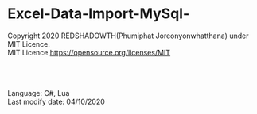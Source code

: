 # Excel-Data-Import-MySql-

Copyright 2020 REDSHADOWTH(Phumiphat Joreonyonwhatthana) under MIT Licence.<br>
MIT Licence https://opensource.org/licenses/MIT<br><br><br><br>





Language: C#, Lua<br>
Last modify date: 04/10/2020
